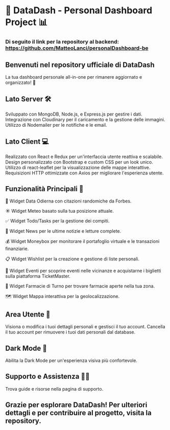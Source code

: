 # 🚀 DataDash - Personal Dashboard Project 📊

### Di seguito il link per la repository al backend: https://github.com/MatteoLanci/personalDashboard-be

## Benvenuti nel repository ufficiale di DataDash
La tua dashboard personale all-in-one per rimanere aggiornato e organizzato! 📅

## Lato Server 🛠️
Sviluppato con MongoDB, Node.js, e Express.js per gestire i dati.
Integrazione con Cloudinary per il caricamento e la gestione delle immagini.
Utilizzo di Nodemailer per le notifiche e le email.

## Lato Client 💻
Realizzato con React e Redux per un'interfaccia utente reattiva e scalabile.
Design personalizzato con Bootstrap e custom CSS per un look unico.
Utilizzo di react-leaflet per la visualizzazione delle mappe interattive.
Requisizioni HTTP ottimizzate con Axios per migliorare l'esperienza utente.

## Funzionalità Principali 📌
📅 Widget Data Odierna con citazioni randomiche da Forbes.

☀️ Widget Meteo basato sulla tua posizione attuale.

✅ Widget Todo/Tasks per la gestione dei compiti.

📰 Widget News per le ultime notizie e letture complete.

💰 Widget Moneybox per monitorare il portafoglio virtuale e le transazioni finanziarie.

📋 Widget Wishlist per la creazione e gestione di liste personali.

🎫 Widget Eventi per scoprire eventi nelle vicinanze e acquistarne i biglietti sulla piattaforma TicketMaster.

💊 Widget Farmacie di Turno per trovare farmacie aperte nella tua zona.

🗺️ Widget Mappa interattiva per la geolocalizzazione.

## Area Utente 🔐
Visiona o modifica i tuoi dettagli personali e gestisci il tuo account.
Cancella il tuo account per rimuovere i tuoi dati personali dal database.

## Dark Mode 🌙
Abilita la Dark Mode per un'esperienza visiva più confortevole.

## Supporto e Assistenza 🙋‍♂️
Trova guide e risorse nella pagina di supporto.


## Grazie per esplorare DataDash! Per ulteriori dettagli e per contribuire al progetto, visita la repository.
